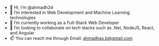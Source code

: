 - 👋 Hi, I’m @ahmadh2d
- 👀 I’m interested in Web Development and Machine Learning technologies
- 🌱 I’m currently working as a Full-Stack Web Developer
- 💞️ I’m looking to collaborate on tech stacks such as .Net, NodeJS, React, and Angular
- 📫 You can reach me through Email: ahmadhas.b@gmail.com

<!---
ahmadh2d/ahmadh2d is a ✨ special ✨ repository because its `README.md` (this file) appears on your GitHub profile.
You can click the Preview link to take a look at your changes.
--->

